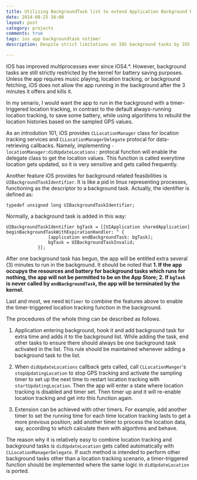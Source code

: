 ```yaml
---
title: Utilizing BackgroundTask list to extend Application Background Running Time for Scheduled Tasks
date: 2014-08-25 16:00
layout: post
category: projects
comments: true
tags: ios app backgroundtask nstimer
description: Despite strict limitations on IOS background tasks by IOS kernel (3 minutes allowed for extra running, if no music, location services running), there is a way to extend its running time with help of BackgroundTask lists.

---
```



IOS has improved multiprocesses ever since iOS4.*. However, background tasks are still strictly restricted by the kernel for battery saving purposes. Unless the app requires music playing, location tracking, or background fetching, iOS does not allow the app running in the background after the 3 minutes it offers and kills it.

In my senario, I would want the app to run in the background with a timer-triggered location tracking, in contrast to the default always-running location tracking, to save some battery, while using algorithms to rebuild the location histories based on the sampled GPS values.

As an introdution 101, iOS provides `CLLocationManager` class for location tracking services and `CLLocationManagerDelegate` protocal for data-retrieving callbacks. Namely, implementing `-locationManager:didUpdateLocations:` protocal function will enable the delegate class to get the location values. This function is called everytime location gets updated, so it is very sensitive and gets called frequently. 

Another feature iOS provides for background related feasibilities is `UIBackgroundTaskIdentifier`. It is like a pid in linux representing processes, functioning as the descriptor to a background task. Actually, the identifier is defined as:

    typedef unsigned long UIBackgroundTaskIdentifier;

Normally, a background task is added in this way:

    UIBackgroundTaskIdentifier bgTask = [[UIApplication sharedApplication] beginBackgroundTaskWithExpirationHandler: ^ {
                    [application endBackgroundTask: bgTask];
                    bgTask = UIBackgroundTaskInvalid;
                }];

After one background task has begun, the app will be entitled extra several (3) minutes to run in the background. It should be noted that **1. If the app occupys the resources and battery for background tasks which runs for nothing, the app will not be permitted to be on the App Store; 2. If `bgTask` is never called by `endBackgroundTask`, the app will be terminated by the kernel.** 

Last and most, we need `NSTimer` to combine the features above to enable the timer-triggered location tracking function in the background.

The procedures of the whole thing can be described as follows.

1. Application entering background, hook it and add background task for extra time and adds it to the background list. While adding the task, end other tasks to ensure there should always be one background task activated in the list. This rule should be maintained whenever adding a background task to the list.

2. When `didUpdateLocations` callback gets called, call `CLLocationManger`'s `stopUpdatingLocation` to stop GPS tracking and activate the sampling timer to set up the next time to restart location tracking with `startUpdatingLocation`. Then the app will enter a state where location tracking is disabled and timer set. Then timer up and it will re-enable location tracking and get into this function again.

3. Extension can be achieved with other timers. For example, add another timer to set the running time for each time location tracking lasts to get a more previous position; add another timer to process the location data, say, according to which calculate them with algorthms and behave.

The reason why it is relatively easy to combine location tracking and background tasks is `didUpdateLocation` gets called automatically with `CLLocationManagerDelegate`. If such method is intended to perform other background tasks other than a location tracking scenario, a timer-triggered function should be implemented where the same logic in `didUpdateLocation` is ported.

<br />

